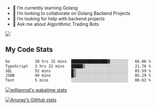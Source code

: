 
- 🌱 I’m currently learning Golang
- 👯 I’m looking to collaborate on Golang Backend Projects
- 🤔 I’m looking for help with backend projects
- 💬 Ask me about Algorithmic Trading Bots

![](https://github-profile-trophy.vercel.app/?username=kevinbarrero)

## My Code Stats

<!--START_SECTION:waka-->

```txt
Go           10 hrs 15 mins  ████████████████▓░░░░░░░░   66.06 %
TypeScript   3 hrs 22 mins   █████▒░░░░░░░░░░░░░░░░░░░   21.76 %
SQL          52 mins         █▒░░░░░░░░░░░░░░░░░░░░░░░   05.59 %
JSON         49 mins         █▒░░░░░░░░░░░░░░░░░░░░░░░   05.29 %
Text         5 mins          ░░░░░░░░░░░░░░░░░░░░░░░░░   00.62 %
```

<!--END_SECTION:waka-->

[![willianrod's wakatime stats](https://github-readme-stats.vercel.app/api/wakatime?username=holdandup&layout=compact&theme=react&custom_title=Wakatime%20All%20Time%20Stats&langs_count=8)](https://github.com/anuraghazra/github-readme-stats)

[![Anurag's GitHub stats](https://github-readme-stats.vercel.app/api?username=Kevinbarrero)](https://github.com/anuraghazra/github-readme-stats)




